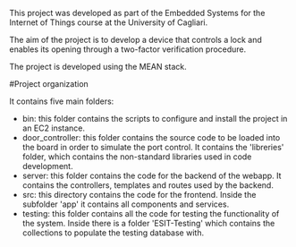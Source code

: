 
This project was developed as part of the Embedded Systems for the Internet of Things course at the University of Cagliari.

The aim of the project is to develop a device that controls a lock and enables its opening through a two-factor verification procedure.

The project is developed using the MEAN stack.

#Project organization 


It contains five main folders:
- bin: 
  this folder contains the scripts to configure and install the project in an EC2 instance. 
- door_controller: 
  this folder contains the source code to be loaded into the board in order to simulate the port control. 
  It contains the 'libreries' folder, which contains the non-standard libraries used in code development.
- server: 
  this folder contains the code for the backend of the webapp. It contains the controllers, templates and routes used by the backend. 
- src: 
  this directory contains the code for the frontend. Inside the subfolder 'app' it contains all components and services.  
- testing: 
  this folder contains all the code for testing the functionality of the system. 
  Inside there is a folder 'ESIT-Testing' which contains the collections to populate the testing database with.


